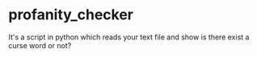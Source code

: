 # profanity_checker
It's a script in python which reads your text file and show is there exist a curse word or not?
